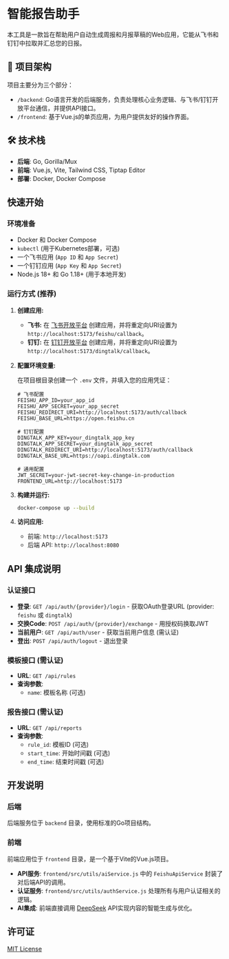 # 智能报告助手

本工具是一款旨在帮助用户自动生成周报和月报草稿的Web应用，它能从飞书和钉钉中拉取并汇总您的日报。

## 🚀 项目架构

项目主要分为三个部分：

-   `/backend`: Go语言开发的后端服务，负责处理核心业务逻辑、与飞书/钉钉开放平台通信，并提供API接口。
-   `/frontend`: 基于Vue.js的单页应用，为用户提供友好的操作界面。

## 🛠️ 技术栈

-   **后端**: Go, Gorilla/Mux
-   **前端**: Vue.js, Vite, Tailwind CSS, Tiptap Editor
-   **部署**: Docker, Docker Compose

## 快速开始

### 环境准备

-   Docker 和 Docker Compose
-   `kubectl` (用于Kubernetes部署，可选)
-   一个飞书应用 (`App ID` 和 `App Secret`)
-   一个钉钉应用 (`App Key` 和 `App Secret`)
-   Node.js 18+ 和 Go 1.18+ (用于本地开发)

### 运行方式 (推荐)

1.  **创建应用:**
    
    -   **飞书:** 在 [飞书开放平台](https://open.feishu.cn/app) 创建应用，并将重定向URI设置为 `http://localhost:5173/feishu/callback`。
    -   **钉钉:** 在 [钉钉开放平台](https://open-dev.dingtalk.com) 创建应用，并将重定向URI设置为 `http://localhost:5173/dingtalk/callback`。

2.  **配置环境变量:**
    
    在项目根目录创建一个 `.env` 文件，并填入您的应用凭证：

    ```env
    # 飞书配置
    FEISHU_APP_ID=your_app_id
    FEISHU_APP_SECRET=your_app_secret
    FEISHU_REDIRECT_URI=http://localhost:5173/auth/callback
    FEISHU_BASE_URL=https://open.feishu.cn
    
    # 钉钉配置
    DINGTALK_APP_KEY=your_dingtalk_app_key
    DINGTALK_APP_SECRET=your_dingtalk_app_secret
    DINGTALK_REDIRECT_URI=http://localhost:5173/auth/callback
    DINGTALK_BASE_URL=https://oapi.dingtalk.com
    
    # 通用配置
    JWT_SECRET=your-jwt-secret-key-change-in-production
    FRONTEND_URL=http://localhost:5173
    ```

3.  **构建并运行:**

    ```bash
    docker-compose up --build
    ```

4.  **访问应用:**
    -   前端: `http://localhost:5173`
    -   后端 API: `http://localhost:8080`



## API 集成说明

### 认证接口
- **登录**: `GET /api/auth/{provider}/login` - 获取OAuth登录URL (provider: `feishu` 或 `dingtalk`)
- **交换Code**: `POST /api/auth/{provider}/exchange` - 用授权码换取JWT
- **当前用户**: `GET /api/auth/user` - 获取当前用户信息 (需认证)
- **登出**: `POST /api/auth/logout` - 退出登录

### 模板接口 (需认证)
- **URL**: `GET /api/rules`
- **查询参数**:
  - `name`: 模板名称 (可选)

### 报告接口 (需认证)
- **URL**: `GET /api/reports`
- **查询参数**:
  - `rule_id`: 模板ID (可选)
  - `start_time`: 开始时间戳 (可选)
  - `end_time`: 结束时间戳 (可选)

## 开发说明

### 后端
后端服务位于 `backend` 目录，使用标准的Go项目结构。

### 前端
前端应用位于 `frontend` 目录，是一个基于Vite的Vue.js项目。

- **API服务**: `frontend/src/utils/aiService.js` 中的 `FeishuApiService` 封装了对后端API的调用。
- **认证服务**: `frontend/src/utils/authService.js` 处理所有与用户认证相关的逻辑。
- **AI集成**: 前端直接调用 [DeepSeek](https://platform.deepseek.com/) API实现内容的智能生成与优化。

## 许可证

[MIT License](LICENSE)